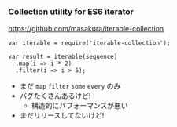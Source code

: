 ### Collection utility for ES6 iterator

https://github.com/masakura/iterable-collection

```
var iterable = require('iterable-collection');

var result = iterable(sequence)
  .map(i => i * 2)
  .filter(i => i > 5);
```

* まだ `map` `filter` `some` `every` のみ
* バグたくさんあるけど!
  - 構造的にパフォーマンスが悪い
* まだリリースしてないけど!
